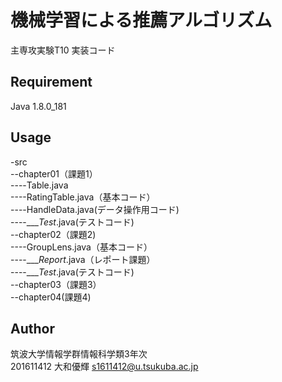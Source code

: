 機械学習による推薦アルゴリズム
====

主専攻実験T10 実装コード

## Requirement
Java 1.8.0_181
## Usage
-src  
--chapter01（課題1）  
----Table.java  
----RatingTable.java（基本コード）  
----HandleData.java(データ操作用コード)  
----____Test_.java(テストコード)  
--chapter02（課題2)  
----GroupLens.java（基本コード）  
----____Report_.java（レポート課題）  
----____Test_.java(テストコード)  
--chapter03（課題3）  
--chapter04(課題4)  
## Author
筑波大学情報学群情報科学類3年次  
201611412 大和優輝
s1611412@u.tsukuba.ac.jp
